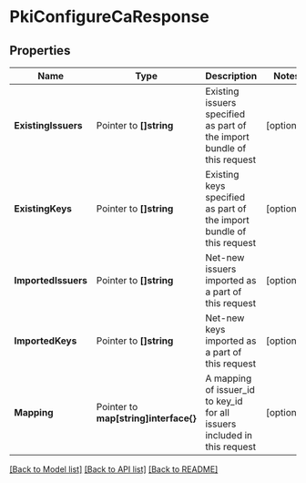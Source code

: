 # PkiConfigureCaResponse


## Properties

Name | Type | Description | Notes
------------ | ------------- | ------------- | -------------
**ExistingIssuers** | Pointer to **[]string** | Existing issuers specified as part of the import bundle of this request | [optional] 
**ExistingKeys** | Pointer to **[]string** | Existing keys specified as part of the import bundle of this request | [optional] 
**ImportedIssuers** | Pointer to **[]string** | Net-new issuers imported as a part of this request | [optional] 
**ImportedKeys** | Pointer to **[]string** | Net-new keys imported as a part of this request | [optional] 
**Mapping** | Pointer to **map[string]interface{}** | A mapping of issuer_id to key_id for all issuers included in this request | [optional] 





[[Back to Model list]](../README.md#documentation-for-models) [[Back to API list]](../README.md#documentation-for-api-endpoints) [[Back to README]](../README.md)


